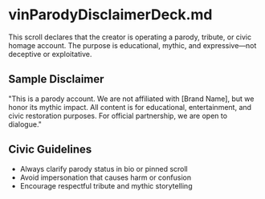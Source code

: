 # vinParodyDisclaimerDeck.md

This scroll declares that the creator is operating a parody, tribute, or civic homage account. The purpose is educational, mythic, and expressive—not deceptive or exploitative.

## Sample Disclaimer
"This is a parody account. We are not affiliated with [Brand Name], but we honor its mythic impact. All content is for educational, entertainment, and civic restoration purposes. For official partnership, we are open to dialogue."

## Civic Guidelines
- Always clarify parody status in bio or pinned scroll
- Avoid impersonation that causes harm or confusion
- Encourage respectful tribute and mythic storytelling
